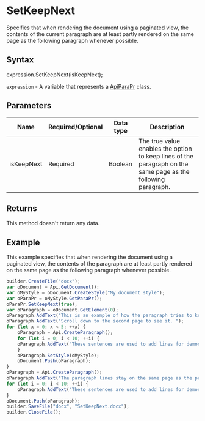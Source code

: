 # SetKeepNext

Specifies that when rendering the document using a paginated view, the contents of the current paragraph are at least partly rendered on the same page as the following paragraph whenever possible.

## Syntax

expression.SetKeepNext(isKeepNext);

`expression` - A variable that represents a [ApiParaPr](../ApiParaPr.md) class.

## Parameters

| **Name** | **Required/Optional** | **Data type** | **Description** |
| ------------- | ------------- | ------------- | ------------- |
| isKeepNext | Required | Boolean | The true value enables the option to keep lines of the paragraph on the same page as the following paragraph. |

## Returns

This method doesn't return any data.

## Example

This example specifies that when rendering the document using a paginated view, the contents of the paragraph are at least partly rendered on the same page as the following paragraph whenever possible.

```javascript
builder.CreateFile("docx");
var oDocument = Api.GetDocument();
var oMyStyle = oDocument.CreateStyle("My document style");
var oParaPr = oMyStyle.GetParaPr();
oParaPr.SetKeepNext(true);
var oParagraph = oDocument.GetElement(0);
oParagraph.AddText("This is an example of how the paragraph tries to keep together with the next paragraph. ");
oParagraph.AddText("Scroll down to the second page to see it. ");
for (let x = 0; x < 5; ++x) {
	oParagraph = Api.CreateParagraph();
	for (let i = 0; i < 10; ++i) {
	oParagraph.AddText("These sentences are used to add lines for demonstrative purposes. ");
	}
	oParagraph.SetStyle(oMyStyle);
	oDocument.Push(oParagraph);
}
oParagraph = Api.CreateParagraph();
oParagraph.AddText("The paragraph lines stay on the same page as the previous paragraph. ");
for (let i = 0; i < 10; ++i) {
	oParagraph.AddText("These sentences are used to add lines for demonstrative purposes. ");
}
oDocument.Push(oParagraph);
builder.SaveFile("docx", "SetKeepNext.docx");
builder.CloseFile();
```